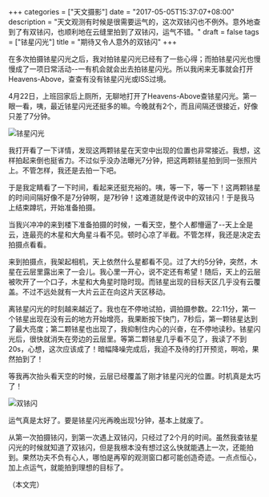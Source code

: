 +++
categories = ["天文摄影"]
date = "2017-05-05T15:37:07+08:00"
description = "天文观测有时候是很需要运气的，这次双铱闪也不例外。意外地查到了有双铱闪，也顺利地在云缝里拍到了双铱闪，运气不错。"
draft = false
tags = ["铱星闪光"]
title = "期待又令人意外的双铱闪"
+++

在多次拍摄铱星闪光之后，我对拍铱星闪光已经有了一些心得；而拍铱星闪光也慢慢成了一项日常活动--一有机会就会出去拍铱星闪光。所以我闲来无事就会打开Heavens-Above，查查有没有铱星闪光或ISS过境。

<!--more-->

4月22日，上班回家后上厕所，无聊地打开了Heavens-Above查铱星闪光。第一眼一看，咦，最近铱星闪光还挺多的嘛。今晚就有2个，而且间隔还很接近，好像只差了7分钟。

![铱星闪光](/images/iridium_flare_20170422.png)

我打开看了一下详情，发现这两颗铱星在天空中出现的位置也非常接近。我想，这样拍起来倒也挺省力。不过似乎没办法曝光7分钟，把这两颗铱星拍到同一张照片上。不管怎样，我还是去拍一下吧。

于是我定睛看了一下时间，看起来还挺充裕的。咦，等一下，等一下！这两颗铱星的时间间隔好像不是7分钟啊，是7秒钟！这难道就是传说中的双铱闪！于是我马上结束蹲坑，开始准备拍摄。

当我兴冲冲的来到楼下准备拍摄的时候，一看天空，整个人都懵逼了--天上全是云，连最亮的木星和大角星斗看不见。顿时心凉了半截。不管怎样，我还是决定去拍摄点看看。

来到拍摄点，我架起相机，天上依然什么星都看不见。过了大约5分钟，突然，木星在云层里露出来了一会儿。我心里一开心，说不定还有希望！随后，天上的云层被吹开了一个口子，木星和大角星时隐时现。而铱星出现的目标天区几乎没有云覆盖。不过不远处就有一大片云正在向这片天区移动。

离铱星闪光的时刻越来越近了。我也在不停地试拍，调拍摄参数。22:11分，第一个铱星出现在没有云的地方开始增亮，我果断按下快门，7秒后，第一颗铱星达到了最大亮度；第二颗铱星也出现了，我抑制住内心的兴奋，在不停地读秒。铱星闪光后，很快就消失在旁边的云层里。等第二颗铱星几乎看不见了，我读了不到20s，心想，这次应该成了！暗幅降噪完成后，我迫不及待的打开预览，啊哈，果然拍到了！

等我再次抬头看天空的时候，云层已经覆盖了刚才铱星闪光的位置。时机真是太巧了！

![双铱闪](/images/double_iridium_flare_20170422.jpg)

运气真是太好了。要是铱星闪光再晚出现1分钟，基本上就废了。

从第一次拍摄铱闪，到第一次遇上双铱闪，只经过了2个月的时间。虽然我查铱星闪光的时候就知道了双铱闪，但是我根本没有想过这么快就能遇上一次，还能拍到。果然功夫不负有心人，哪怕是再窄的观测窗口都可能创造奇迹。一点点恒心，加上点运气，就能拍到理想的目标了。

（本文完）
